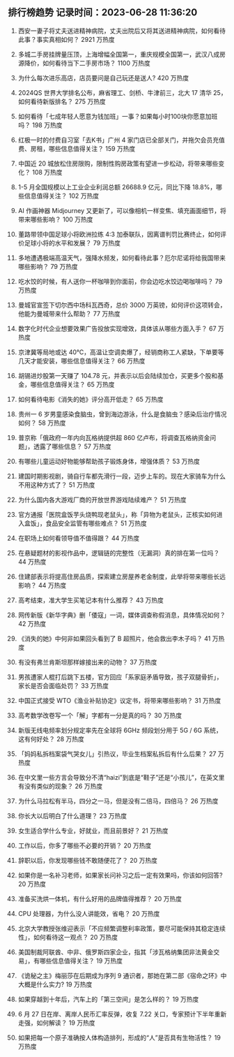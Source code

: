 
## 排行榜趋势 记录时间：2023-06-28 11:36:20
  
  1. 西安一妻子将丈夫送进精神病院，丈夫出院后又将其送进精神病院，如何看待此事？事实真相如何？ 2921 万热度
    
  2. 多城二手房挂牌量压顶，上海增幅全国第一，重庆规模全国第一，武汉八成房源降价，如何看待当下二手房市场？ 1100 万热度
    
  3. 为什么每次进乐高店，店员要问是自己玩还是送人? 420 万热度
    
  4. 2024QS 世界大学排名公布，麻省理工、剑桥、牛津前三，北大 17 清华 25，如何看待新版排名？ 275 万热度
    
  5. 如何看待「七成年轻人愿意为钱加班」一事？如果每小时100块你愿意加班吗？ 198 万热度
    
  6. 红极一时的付费自习室「去K书」广州 4 家门店已全部关门，并拖欠会员充值费、房租，哪些信息值得关注？ 159 万热度
    
  7. 中国近 20 城放松住房限购，限制性购房政策有望进一步松动，将带来哪些变化？ 108 万热度
    
  8. 1-5 月全国规模以上工业企业利润总额 26688.9 亿元，同比下降 18.8%，哪些信息值得关注？ 102 万热度
    
  9. AI 作画神器 Midjourney 又更新了，可以像相机一样变焦、填充画面细节，将带来哪些影响？ 100 万热度
    
  10. 董路带领中国足球小将欧洲拉练 4:3 加泰联队，因离谱判罚比赛终止，如何评价足球小将的水平和发展？ 79 万热度
    
  11. 多地遭遇极端高温天气，强降水频发，如何看待此事？厄尔尼诺将给我国带来哪些影响？ 79 万热度
    
  12. 吃水饺的时候，有人送你一杯咖啡到你面前，你会边吃水饺边喝咖啡吗？ 79 万热度
    
  13. 曼城官宣签下切尔西中场科瓦西奇，总价 3000 万英镑，如何评价这项转会，他能为曼城带来什么帮助？ 77 万热度
    
  14. 数字化时代企业想要效果广告投放实现增效，具体该从哪些方面入手？ 67 万热度
    
  15. 京津冀等局地或达 40℃，高温让空调卖爆了，经销商称工人紧缺，下单要等几天才能安装，哪些信息值得关注？ 66 万热度
    
  16. 胡锡进炒股第一天赚了 104.78 元，并表示以后会陆续加仓，买更多个股和基金，哪些信息值得关注？ 65 万热度
    
  17. 如何看待电影《消失的她》评分高开低走？ 65 万热度
    
  18. 贵州一 6 岁男童感染食脑虫，曾到海边游泳，什么是食脑虫？感染后治疗情况如何？ 58 万热度
    
  19. 普京称「俄政府一年内向瓦格纳提供超 860 亿卢布，将调查瓦格纳资金问题」，透露了哪些信息？ 57 万热度
    
  20. 有哪些儿童运动好物能够帮助孩子锻炼身体，增强体质？ 53 万热度
    
  21. 建国时期影视剧，骑自行车都先滑行一段，迈步上车的。现在大家骑车为什么不用这种方式了？ 51 万热度
    
  22. 为什么国内各大游戏厂商的开放世界游戏陆续难产？ 51 万热度
    
  23. 官方通报「医院盒饭芋头烧鸭现老鼠头」，称「异物为老鼠头，正核实如何进入盒饭」，食品安全监管有哪些难点？ 51 万热度
    
  24. 在职场上如何看领导值不值得跟？ 44 万热度
    
  25. 在悬疑题材的影视作品中，逻辑链的完整性（无漏洞）真的排在第一位吗？ 44 万热度
    
  26. 住建部表示将提高住房品质，探索建立房屋养老金制度，此举将带来哪些长远影响？ 44 万热度
    
  27. 高考结束，准大学生买笔记本有什么推荐？ 43 万热度
    
  28. 网传新版《新华字典》删「倭寇」一词，媒体调查称假消息，具体情况如何？ 42 万热度
    
  29. 《消失的她》中何非如果回头看到了 B 超照片，他会救出李木子吗？ 41 万热度
    
  30. 有没有弗兰肯斯坦那样嫁接出来的动物？ 37 万热度
    
  31. 男孩遭家人棍打后跳下五楼，官方回应「系家庭矛盾导致，孩子双腿骨折」，家长是否会面临处罚？ 33 万热度
    
  32. 中国正式接受 WTO《渔业补贴协定》议定书，将带来哪些影响？ 31 万热度
    
  33. 高考数学改卷写一个「解」字都有一分是真的吗？ 30 万热度
    
  34. 新版无线电频率划分规定率先在全球将 6GHz 频段划分用于 5G / 6G 系统，这有何好处？ 28 万热度
    
  35. 「妈妈私拆档案袋气哭女儿」引热议，毕业生档案私拆后有什么后果？ 27 万热度
    
  36. 在中文里一些方言会导致分不清“haizi”到底是“鞋子”还是“小孩儿”，在英文里有没有类似的现象？ 26 万热度
    
  37. 为什么马拉松有半马，四分之一马，但是没有二倍马，四倍马？ 26 万热度
    
  38. 你长大以后明白了什么道理？ 23 万热度
    
  39. 女生适合学什么专业，好就业，而且前景好？ 21 万热度
    
  40. 工作以后，你多了哪些不必要的开销？ 20 万热度
    
  41. 辞职以后，你发现哪些钱不敢随便花了？ 20 万热度
    
  42. 如果你是一名补习老师，如果家长问补习之后一定有效果吗，你该如何回答? 20 万热度
    
  43. 准备买洗烘一体机，有什么好用的品牌值得推荐？ 20 万热度
    
  44. CPU 处理器，为什么没人讲能效，省电？ 20 万热度
    
  45. 北京大学教授张维迎表示「不应频繁调整利率政策，要尽可能保持其稳定连续性」，如何看待这一观点？ 20 万热度
    
  46. 美国制裁阿联酋、中非、俄罗斯四家企业，指其「涉瓦格纳集团非法黄金交易」，有哪些信息值得关注？ 19 万热度
    
  47. 《诡秘之主》梅丽莎在后期成为序列 9 通识者，那她在第二部《宿命之环》中大概是什么实力? 19 万热度
    
  48. 如果穿越到十年后，汽车上的「第三空间」是怎么样的？ 19 万热度
    
  49. 6 月 27 日在岸、离岸人民币汇率反弹，收复 7.22 关口，专家预计下半年重新走强，如何解读？ 19 万热度
    
  50. 如果把每一个原子准确按人体构造排列，形成的“人”是否具有生物活性？ 19 万热度
    